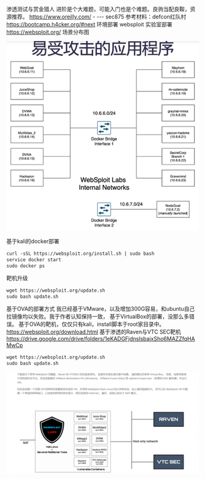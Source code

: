 渗透测试与赏金猎人
进阶是个大难题，可能入门也是个难题。良驹当配良鞍，资源推荐。 https://www.oreilly.com/ -
--- sec875
参考材料：defcon红队村 https://bootcamp.h4cker.org/#next
环境部署
websploit 实验室部署
https://websploit.org/
场景分布图

![image-20220219190522503](漏洞测试/images/image-20220219190522503.png)

基于kali的docker部署
```
curl -sSL https://websploit.org/install.sh | sudo bash
service docker start
sudo docker ps
```
靶机升级

```
wget https://websploit.org/update.sh
sudo bash update.sh
```

基于OVA的部署方式
我已经基于VMware，以及增加300G容易，和ubuntu自己拉镜像均以失败。我于作者认知保持一致，
基于VirtualBox的部署，没那么多错误。
基于OVA的靶机，仅仅只有kali，install脚本于root家目录中。
https://websploit.org/download.html
基于渗透的Raven与VTC SEC靶机
https://drive.google.com/drive/folders/1eKADGFjdnsIsbajxSho6MAZZfqHAMwCp

```
wget https://websploit.org/update.sh
sudo bash update.sh
```

![image-20220219191129569](漏洞测试/images/image-20220219191129569.png)

